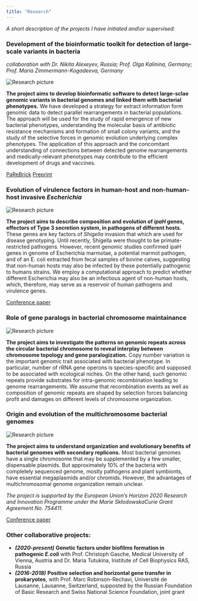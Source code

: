 ```yaml
---
title: "Research"
---
```

*A short description of the projects I have initiated and\or supervised:*

### Development of the bioinformatic toolkit for detection of large-scale variants in bacteria

*collaboration with Dr. Nikita Alexeyev, Russia; Prof. Olga Kalinina, Germany; Prof. Maria Zimmermann-Kogadeeva, Germany*

<div class="col-left">
  <img src="/pipeline-1-1.png" alt="Research picture" style="max-width: 90%">
</div>

**The project aims to develop bioinformatic software to detect large-sclae genomic variants in bacterial genomes and linked them with bacterial phenotypes.**
We have developed a strategy for extract information form genomic data to detect parallel
rearrangements in bacterial populations. The approach will be used for the study of rapid emergence of new bacterial phenotypes, understanding the molecular basis of antibiotic
resistance mechanisms and formation of small colony variants, and the
study of the selective forces in genomic evolution underlying complex
phenotypes. The application of this approach and the concomitant
understanding of connections between detected genome rearrangements
and medically-relevant phenotypes may contribute to the efficient
development of drugs and vaccines.

[PaReBrick](https://github.com/ctlab/parallel-rearrangements) [Preprint](https://www.biorxiv.org/content/10.1101/2021.05.18.444676v1)

### Evolution of virulence factors in human-host and non-human-host invasive *Escherichia* 

<div class="col-left">
  <img src="/Shigella_animals.jpg" alt="Research picture" style="max-width: 90%">
</div>

**The project aims to describe composition and evolution of *ipaH* genes, effectors of Type 3 secretion system, in pathogens of different hosts.**
These genes are key factors of *Shigella* invasion that which are used for disease genotyping. Until recently, Shigella were thought to be primate-restricted pathogens. However, recent genomic studies confirmed ipaH genes in genome of Escherichia marmotae, a potential marmot pathogen, and of an E. coli extracted from fecal samples of bovine calves, suggesting that non-human hosts may also be infected by these potentially pathogenic to humans strains. We employ a computational approach to predict whether different Escherichia may also be an infectious agent of non-human hosts, which, therefore, may serve as a reservoir of human pathogens and virulence genes.

[Conference paper](http://mccmb.belozersky.msu.ru/2021/thesis/abstracts/108_MCCMB_2021.pdf)

### Role of gene paralogs in bacterial chromosome maintainance

<div class="col-left">
  <img src="/repeats.png" alt="Research picture" style="max-width: 90%">
</div>

**The project aims to investigate the patterns on genomic repeats across the circular bacterial chromosome to reveal interplay between chromosome topology and gene paralogization.**
Copy number variation is the important genomic trait associated with bacterial phenotype. In particular, number of rRNA gene operons is species-specific and supposed to be associated with ecological niches. On the other hand, such genomic repeats provide substrates for intra-genomic recombination leading to genome rearrangements. We assume that recombination events as well as composition of genomic repeats are shaped by selection forces balancing profit and damages on different levels of chromosome organization.

### Origin and evolution of the multichromosome bacterial genomes

<div class="col-left">
  <img src="/burkholderia.png" alt="Research picture" style="max-width: 90%">
</div>

**The project aims to understand organization and evolutionary benefits of bacterial genomes with secondary replicons.**
Most bacterial genomes have a single chromosome that may be supplemented by a few smaller,
dispensable plasmids. But approximately 10% of the bacteria with completely sequenced genome,
mostly pathogens and plant symbionts, have essential megaplasmids and/or chromids.  However, the advantages of multi­chromosomal genome organiza­tion remain unclear.

*The project is supported by the European Union’s Horizon 2020 Research and Innovation Programme
under the Marie Skłodowska­Curie Grant Agreement No. 754411.*

[Conference paper](http://mccmb.belozersky.msu.ru/2021/thesis/abstracts/93_MCCMB_2021.pdf)

### Other collaborative projects:
- ***(2020-present)*** **Genetic factors under biofilms formation in pathogenic _E.coli_**
with Prof. Christoph Gasche, Medical University of Vienna, Austria and Dr. Maria Tutukina, Institute of Cell Biophysics RAS, Russia
- ***(2016-2018)*** **Positive selection and horizontal gene transfer in prokaryotes**, with Prof. Marc Robinson-Rechavi, Université de Lausanne, Lausanne, Switzerland, supposted by the Russian Foundation of Basic Research and Swiss National Science Foundation, joint grant
